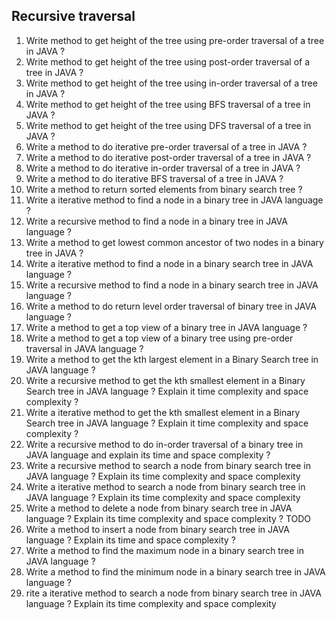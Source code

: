 ## Recursive traversal
1. Write method to get height of the tree using pre-order traversal of a tree in JAVA ?
2. Write method to get height of the tree using post-order traversal of a tree in JAVA ?
3. Write method to get height of the tree using in-order traversal of a tree in JAVA ?
4. Write method to get height of the tree using BFS traversal of a tree in JAVA ?
5. Write method to get height of the tree using DFS traversal of a tree in JAVA ?
6. Write a method to do iterative pre-order traversal of a tree in JAVA ?
7. Write a method to do iterative post-order traversal of a tree in JAVA ?
8. Write a method to do iterative in-order traversal of a tree in JAVA ?
9. Write a method to do iterative BFS traversal of a tree in JAVA ?
10. Write a method to return sorted elements from binary search tree ?  
11. Write a iterative method to find a node in a binary tree in JAVA language ?
12. Write a recursive method to find a node in a binary tree in JAVA language ?
13. Write a method to get lowest common ancestor of two nodes in a binary tree in JAVA ?
14. Write a iterative method to find a node in a binary search tree in JAVA language ?
15. Write a recursive method to find a node in a binary search tree in JAVA language ?
16. Write a method to do return level order traversal of binary tree in JAVA language ?
17. Write a method to get a top view of a binary tree in JAVA language ?
18. Write a method to get a top view of a binary tree using pre-order traversal in JAVA language ?
19. Write a method to get the kth largest element in a Binary Search tree in JAVA language ?
20. Write a recursive method to get the kth smallest element in a Binary Search tree in JAVA language ? Explain it time complexity and space complexity ?
21. Write a iterative method to get the kth smallest element in a Binary Search tree in JAVA language ? Explain it time complexity and space complexity ?
22. Write a recursive method to do in-order traversal of a binary tree in JAVA language and explain its time and space complexity ?
23. Write a recursive method to search a node from binary search tree in JAVA language ? Explain its time complexity and space complexity
24. Write a iterative method to search a node from binary search tree in JAVA language ? Explain its time complexity and space complexity
25. Write a method to delete a node from binary search tree in JAVA language ? Explain its time complexity and space complexity ? TODO
26. Write a method to insert a node from binary search tree in JAVA language ? Explain its time and space complexity ?
27. Write a method to find the maximum node in a binary search tree in JAVA language ?
28. Write a method to find the minimum node in a binary search tree in JAVA language ?
29. rite a iterative method to search a node from binary search tree in JAVA language ? Explain its time complexity and space complexity